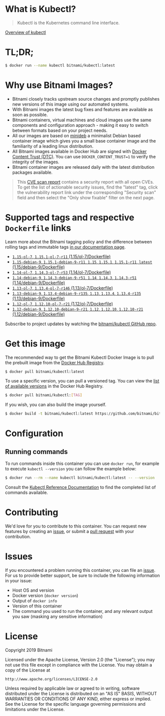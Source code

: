 
# What is Kubectl?

> Kubectl is the Kubernetes command line interface.

[Overview of kubectl](https://kubernetes.io/docs/reference/kubectl/overview/)

# TL;DR;

```bash
$ docker run --name kubectl bitnami/kubectl:latest
```

# Why use Bitnami Images?

* Bitnami closely tracks upstream source changes and promptly publishes new versions of this image using our automated systems.
* With Bitnami images the latest bug fixes and features are available as soon as possible.
* Bitnami containers, virtual machines and cloud images use the same components and configuration approach - making it easy to switch between formats based on your project needs.
* All our images are based on [minideb](https://github.com/bitnami/minideb) a minimalist Debian based container image which gives you a small base container image and the familiarity of a leading linux distribution.
* All Bitnami images available in Docker Hub are signed with [Docker Content Trust (DTC)](https://docs.docker.com/engine/security/trust/content_trust/). You can use `DOCKER_CONTENT_TRUST=1` to verify the integrity of the images.
* Bitnami container images are released daily with the latest distribution packages available.


> This [CVE scan report](https://quay.io/repository/bitnami/kubectl?tab=tags) contains a security report with all open CVEs. To get the list of actionable security issues, find the "latest" tag, click the vulnerability report link under the corresponding "Security scan" field and then select the "Only show fixable" filter on the next page.

# Supported tags and respective `Dockerfile` links

Learn more about the Bitnami tagging policy and the difference between rolling tags and immutable tags [in our documentation page](https://docs.bitnami.com/containers/how-to/understand-rolling-tags-containers/).


* [`1.15-ol-7`, `1.15.1-ol-7-r11` (1.15/ol-7/Dockerfile)](https://github.com/bitnami/bitnami-docker-kubectl/blob/1.15.1-ol-7-r11/1.15/ol-7/Dockerfile)
* [`1.15-debian-9`, `1.15.1-debian-9-r11`, `1.15`, `1.15.1`, `1.15.1-r11`, `latest` (1.15/debian-9/Dockerfile)](https://github.com/bitnami/bitnami-docker-kubectl/blob/1.15.1-debian-9-r11/1.15/debian-9/Dockerfile)
* [`1.14-ol-7`, `1.14.3-ol-7-r53` (1.14/ol-7/Dockerfile)](https://github.com/bitnami/bitnami-docker-kubectl/blob/1.14.3-ol-7-r53/1.14/ol-7/Dockerfile)
* [`1.14-debian-9`, `1.14.3-debian-9-r51`, `1.14`, `1.14.3`, `1.14.3-r51` (1.14/debian-9/Dockerfile)](https://github.com/bitnami/bitnami-docker-kubectl/blob/1.14.3-debian-9-r51/1.14/debian-9/Dockerfile)
* [`1.13-ol-7`, `1.13.4-ol-7-r146` (1.13/ol-7/Dockerfile)](https://github.com/bitnami/bitnami-docker-kubectl/blob/1.13.4-ol-7-r146/1.13/ol-7/Dockerfile)
* [`1.13-debian-9`, `1.13.4-debian-9-r135`, `1.13`, `1.13.4`, `1.13.4-r135` (1.13/debian-9/Dockerfile)](https://github.com/bitnami/bitnami-docker-kubectl/blob/1.13.4-debian-9-r135/1.13/debian-9/Dockerfile)
* [`1.12-ol-7`, `1.12.10-ol-7-r21` (1.12/ol-7/Dockerfile)](https://github.com/bitnami/bitnami-docker-kubectl/blob/1.12.10-ol-7-r21/1.12/ol-7/Dockerfile)
* [`1.12-debian-9`, `1.12.10-debian-9-r21`, `1.12`, `1.12.10`, `1.12.10-r21` (1.12/debian-9/Dockerfile)](https://github.com/bitnami/bitnami-docker-kubectl/blob/1.12.10-debian-9-r21/1.12/debian-9/Dockerfile)

Subscribe to project updates by watching the [bitnami/kubectl GitHub repo](https://github.com/bitnami/bitnami-docker-kubectl).

# Get this image

The recommended way to get the Bitnami Kubectl Docker Image is to pull the prebuilt image from the [Docker Hub Registry](https://hub.docker.com/r/bitnami/kubectl).

```bash
$ docker pull bitnami/kubectl:latest
```

To use a specific version, you can pull a versioned tag. You can view the [list of available versions](https://hub.docker.com/r/bitnami/kubectl/tags/) in the Docker Hub Registry.

```bash
$ docker pull bitnami/kubectl:[TAG]
```

If you wish, you can also build the image yourself.

```bash
$ docker build -t bitnami/kubectl:latest https://github.com/bitnami/bitnami-docker-kubectl.git
```

# Configuration

## Running commands

To run commands inside this container you can use `docker run`, for example to execute `kubectl --version` you can follow the example below:

```bash
$ docker run --rm --name kubectl bitnami/kubectl:latest -- --version
```

Consult the [Kubectl Reference Documentation](https://kubernetes.io/docs/reference/generated/kubectl/kubectl-commands) to find the completed list of commands available.

# Contributing

We'd love for you to contribute to this container. You can request new features by creating an [issue](https://github.com/bitnami/bitnami-docker-kubectl/issues), or submit a [pull request](https://github.com/bitnami/bitnami-docker-kubectl/pulls) with your contribution.

# Issues

If you encountered a problem running this container, you can file an [issue](https://github.com/bitnami/bitnami-docker-kubectl/issues). For us to provide better support, be sure to include the following information in your issue:

- Host OS and version
- Docker version (`docker version`)
- Output of `docker info`
- Version of this container
- The command you used to run the container, and any relevant output you saw (masking any sensitive information)

# License

Copyright 2019 Bitnami

Licensed under the Apache License, Version 2.0 (the "License");
you may not use this file except in compliance with the License.
You may obtain a copy of the License at

    http://www.apache.org/licenses/LICENSE-2.0

Unless required by applicable law or agreed to in writing, software
distributed under the License is distributed on an "AS IS" BASIS,
WITHOUT WARRANTIES OR CONDITIONS OF ANY KIND, either express or implied.
See the License for the specific language governing permissions and
limitations under the License.
